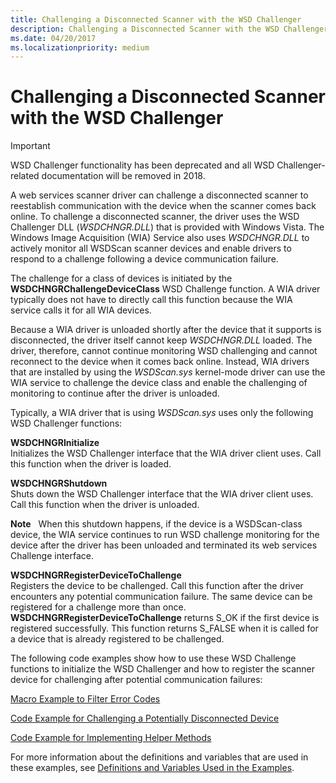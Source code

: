```yaml
---
title: Challenging a Disconnected Scanner with the WSD Challenger
description: Challenging a Disconnected Scanner with the WSD Challenger
ms.date: 04/20/2017
ms.localizationpriority: medium
---
```


# Challenging a Disconnected Scanner with the WSD Challenger

> [!IMPORTANT] 
> WSD Challenger functionality has been deprecated and all WSD Challenger-related documentation will be removed in 2018.

A web services scanner driver can challenge a disconnected scanner to reestablish communication with the device when the scanner comes back online. To challenge a disconnected scanner, the driver uses the WSD Challenger DLL (*WSDCHNGR.DLL*) that is provided with Windows Vista. The Windows Image Acquisition (WIA) Service also uses *WSDCHNGR.DLL* to actively monitor all WSDScan scanner devices and enable drivers to respond to a challenge following a device communication failure.

The challenge for a class of devices is initiated by the **WSDCHNGRChallengeDeviceClass** WSD Challenge function. A WIA driver typically does not have to directly call this function because the WIA service calls it for all WIA devices.

Because a WIA driver is unloaded shortly after the device that it supports is disconnected, the driver itself cannot keep *WSDCHNGR.DLL* loaded. The driver, therefore, cannot continue monitoring WSD challenging and cannot reconnect to the device when it comes back online. Instead, WIA drivers that are installed by using the *WSDScan.sys* kernel-mode driver can use the WIA service to challenge the device class and enable the challenging of monitoring to continue after the driver is unloaded.

Typically, a WIA driver that is using *WSDScan.sys* uses only the following WSD Challenger functions:

<a href="" id="wsdchngrinitialize"></a>**WSDCHNGRInitialize**  
Initializes the WSD Challenger interface that the WIA driver client uses. Call this function when the driver is loaded.

<a href="" id="wsdchngrshutdown"></a>**WSDCHNGRShutdown**  
Shuts down the WSD Challenger interface that the WIA driver client uses. Call this function when the driver is unloaded.

**Note**   When this shutdown happens, if the device is a WSDScan-class device, the WIA service continues to run WSD challenge monitoring for the device after the driver has been unloaded and terminated its web services Challenge interface.

 

<a href="" id="wsdchngrregisterdevicetochallenge"></a>**WSDCHNGRRegisterDeviceToChallenge**  
Registers the device to be challenged. Call this function after the driver encounters any potential communication failure. The same device can be registered for a challenge more than once. **WSDCHNGRRegisterDeviceToChallenge** returns S\_OK if the first device is registered successfully. This function returns S\_FALSE when it is called for a device that is already registered to be challenged.

The following code examples show how to use these WSD Challenge functions to initialize the WSD Challenger and how to register the scanner device for challenging after potential communication failures:

[Macro Example to Filter Error Codes](macro-example-to-filter-error-codes.md)

[Code Example for Challenging a Potentially Disconnected Device](code-example-for-challenging-a-potentially-disconnected-device.md)

[Code Example for Implementing Helper Methods](code-example-for-implementing-helper-methods.md)

For more information about the definitions and variables that are used in these examples, see [Definitions and Variables Used in the Examples](definitions-and-variables-used-in-the-examples.md).

 

 




